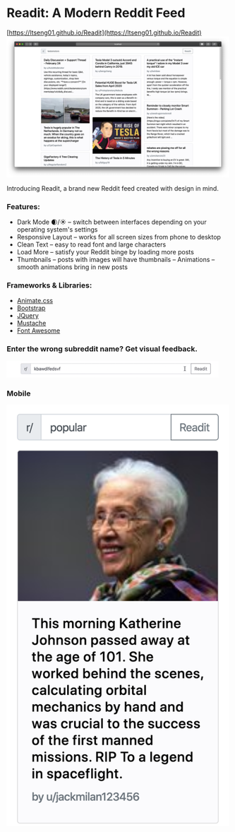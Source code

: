 # Readit: A Modern Reddit Feed
[https://ltseng01.github.io/Readit](https://ltseng01.github.io/Readit)
![Main interface](screenshots/desktop_main.png)

Introducing Readit, a brand new Reddit feed created with design in mind.

### Features:
- Dark Mode 🌒/☀️ – switch between interfaces depending on your operating system's settings
- Responsive Layout – works for all screen sizes from phone to desktop
- Clean Text – easy to read font and large characters
- Load More – satisfy your Reddit binge by loading more posts
- Thumbnails – posts with images will have thumbnails 
– Animations – smooth animations bring in new posts

### Frameworks & Libraries:
- [Animate.css](https://daneden.github.io/animate.css/)
- [Bootstrap](https://getbootstrap.com)
- [JQuery](https://jquery.com)
- [Mustache](http://mustache.github.io)
- [Font Awesome](https://fontawesome.com)

### Enter the wrong subreddit name? Get visual feedback.
![Validated entry](screenshots/bad_subreddit_name.gif)

### Mobile
![Mobile](screenshots/mobile_main.png)
